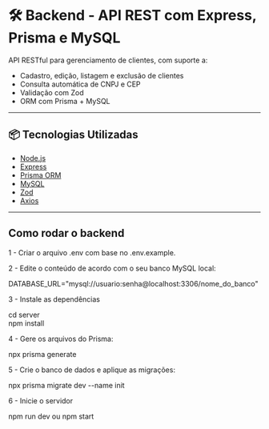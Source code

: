 # 🛠️ Backend - API REST com Express, Prisma e MySQL

API RESTful para gerenciamento de clientes, com suporte a:

- Cadastro, edição, listagem e exclusão de clientes
- Consulta automática de CNPJ e CEP
- Validação com Zod
- ORM com Prisma + MySQL

---

## 📦 Tecnologias Utilizadas

- [Node.js](https://nodejs.org/)
- [Express](https://expressjs.com/)
- [Prisma ORM](https://www.prisma.io/)
- [MySQL](https://www.mysql.com/)
- [Zod](https://zod.dev/)
- [Axios](https://axios-http.com/)

---


## Como rodar o backend

1 - Criar o arquivo .env com base no .env.example.

2 - Edite o conteúdo de acordo com o seu banco MySQL local:

DATABASE_URL="mysql://usuario:senha@localhost:3306/nome_do_banco"

3 - Instale as dependências

cd server   
npm install

4 - Gere os arquivos do Prisma:

npx prisma generate

5 - Crie o banco de dados e aplique as migrações:

npx prisma migrate dev --name init

6 - Inicie o servidor

npm run dev ou npm start

